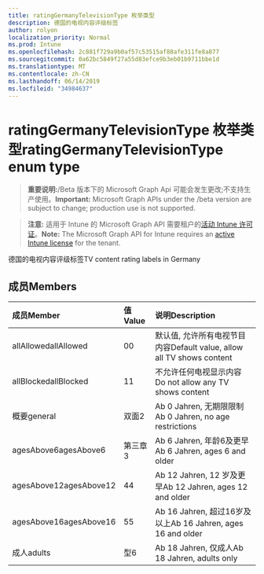```yaml
---
title: ratingGermanyTelevisionType 枚举类型
description: 德国的电视内容评级标签
author: rolyon
localization_priority: Normal
ms.prod: Intune
ms.openlocfilehash: 2c881f729a9b0af57c53515af88afe311fe8a877
ms.sourcegitcommit: 0a62bc5849f27a55d83efce9b3eb01b9711bbe1d
ms.translationtype: MT
ms.contentlocale: zh-CN
ms.lasthandoff: 06/14/2019
ms.locfileid: "34984637"
---
```

# <a name="ratinggermanytelevisiontype-enum-type"></a><span data-ttu-id="874c4-103">ratingGermanyTelevisionType 枚举类型</span><span class="sxs-lookup"><span data-stu-id="874c4-103">ratingGermanyTelevisionType enum type</span></span>

> <span data-ttu-id="874c4-104">**重要说明:**/Beta 版本下的 Microsoft Graph Api 可能会发生更改;不支持生产使用。</span><span class="sxs-lookup"><span data-stu-id="874c4-104">**Important:** Microsoft Graph APIs under the /beta version are subject to change; production use is not supported.</span></span>

> <span data-ttu-id="874c4-105">**注意:** 适用于 Intune 的 Microsoft Graph API 需要租户的[活动 Intune 许可证](https://go.microsoft.com/fwlink/?linkid=839381)。</span><span class="sxs-lookup"><span data-stu-id="874c4-105">**Note:** The Microsoft Graph API for Intune requires an [active Intune license](https://go.microsoft.com/fwlink/?linkid=839381) for the tenant.</span></span>

<span data-ttu-id="874c4-106">德国的电视内容评级标签</span><span class="sxs-lookup"><span data-stu-id="874c4-106">TV content rating labels in Germany</span></span>

## <a name="members"></a><span data-ttu-id="874c4-107">成员</span><span class="sxs-lookup"><span data-stu-id="874c4-107">Members</span></span>
|<span data-ttu-id="874c4-108">成员</span><span class="sxs-lookup"><span data-stu-id="874c4-108">Member</span></span>|<span data-ttu-id="874c4-109">值</span><span class="sxs-lookup"><span data-stu-id="874c4-109">Value</span></span>|<span data-ttu-id="874c4-110">说明</span><span class="sxs-lookup"><span data-stu-id="874c4-110">Description</span></span>|
|:---|:---|:---|
|<span data-ttu-id="874c4-111">allAllowed</span><span class="sxs-lookup"><span data-stu-id="874c4-111">allAllowed</span></span>|<span data-ttu-id="874c4-112">0</span><span class="sxs-lookup"><span data-stu-id="874c4-112">0</span></span>|<span data-ttu-id="874c4-113">默认值, 允许所有电视节目内容</span><span class="sxs-lookup"><span data-stu-id="874c4-113">Default value, allow all TV shows content</span></span>|
|<span data-ttu-id="874c4-114">allBlocked</span><span class="sxs-lookup"><span data-stu-id="874c4-114">allBlocked</span></span>|<span data-ttu-id="874c4-115">1</span><span class="sxs-lookup"><span data-stu-id="874c4-115">1</span></span>|<span data-ttu-id="874c4-116">不允许任何电视显示内容</span><span class="sxs-lookup"><span data-stu-id="874c4-116">Do not allow any TV shows content</span></span>|
|<span data-ttu-id="874c4-117">概要</span><span class="sxs-lookup"><span data-stu-id="874c4-117">general</span></span>|<span data-ttu-id="874c4-118">双面</span><span class="sxs-lookup"><span data-stu-id="874c4-118">2</span></span>|<span data-ttu-id="874c4-119">Ab 0 Jahren, 无期限限制</span><span class="sxs-lookup"><span data-stu-id="874c4-119">Ab 0 Jahren, no age restrictions</span></span>|
|<span data-ttu-id="874c4-120">agesAbove6</span><span class="sxs-lookup"><span data-stu-id="874c4-120">agesAbove6</span></span>|<span data-ttu-id="874c4-121">第三章</span><span class="sxs-lookup"><span data-stu-id="874c4-121">3</span></span>|<span data-ttu-id="874c4-122">Ab 6 Jahren, 年龄6及更早</span><span class="sxs-lookup"><span data-stu-id="874c4-122">Ab 6 Jahren, ages 6 and older</span></span>|
|<span data-ttu-id="874c4-123">agesAbove12</span><span class="sxs-lookup"><span data-stu-id="874c4-123">agesAbove12</span></span>|<span data-ttu-id="874c4-124">4</span><span class="sxs-lookup"><span data-stu-id="874c4-124">4</span></span>|<span data-ttu-id="874c4-125">Ab 12 Jahren, 12 岁及更早</span><span class="sxs-lookup"><span data-stu-id="874c4-125">Ab 12 Jahren, ages 12 and older</span></span>|
|<span data-ttu-id="874c4-126">agesAbove16</span><span class="sxs-lookup"><span data-stu-id="874c4-126">agesAbove16</span></span>|<span data-ttu-id="874c4-127">5</span><span class="sxs-lookup"><span data-stu-id="874c4-127">5</span></span>|<span data-ttu-id="874c4-128">Ab 16 Jahren, 超过16岁及以上</span><span class="sxs-lookup"><span data-stu-id="874c4-128">Ab 16 Jahren, ages 16 and older</span></span>|
|<span data-ttu-id="874c4-129">成人</span><span class="sxs-lookup"><span data-stu-id="874c4-129">adults</span></span>|<span data-ttu-id="874c4-130">型</span><span class="sxs-lookup"><span data-stu-id="874c4-130">6</span></span>|<span data-ttu-id="874c4-131">Ab 18 Jahren, 仅成人</span><span class="sxs-lookup"><span data-stu-id="874c4-131">Ab 18 Jahren, adults only</span></span>|





